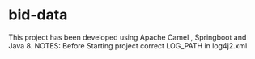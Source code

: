 # bid-data

This project has been developed using Apache Camel , Springboot and Java 8.
NOTES:
Before Starting project correct LOG_PATH in log4j2.xml
